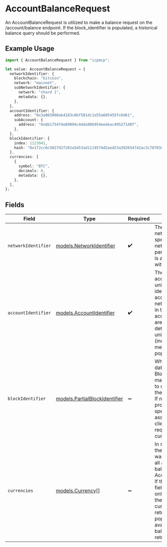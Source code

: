 # AccountBalanceRequest

An AccountBalanceRequest is utilized to make a balance request on the /account/balance endpoint. If the block_identifier is populated, a historical balance query should be performed.

## Example Usage

```typescript
import { AccountBalanceRequest } from "icpmcp";

let value: AccountBalanceRequest = {
  networkIdentifier: {
    blockchain: "bitcoin",
    network: "mainnet",
    subNetworkIdentifier: {
      network: "shard 1",
      metadata: {},
    },
  },
  accountIdentifier: {
    address: "0x3a065000ab4183c6bf581dc1e55a605455fc6d61",
    subAccount: {
      address: "0x6b175474e89094c44da98b954eedeac495271d0f",
    },
  },
  blockIdentifier: {
    index: 1123941,
    hash: "0x1f2cc6c5027d2f201a5453ad1119574d2aed23a392654742ac3c78783c071f85",
  },
  currencies: [
    {
      symbol: "BTC",
      decimals: 8,
      metadata: {},
    },
  ],
};
```

## Fields

| Field                                                                                                                                                                                                                                                             | Type                                                                                                                                                                                                                                                              | Required                                                                                                                                                                                                                                                          | Description                                                                                                                                                                                                                                                       |
| ----------------------------------------------------------------------------------------------------------------------------------------------------------------------------------------------------------------------------------------------------------------- | ----------------------------------------------------------------------------------------------------------------------------------------------------------------------------------------------------------------------------------------------------------------- | ----------------------------------------------------------------------------------------------------------------------------------------------------------------------------------------------------------------------------------------------------------------- | ----------------------------------------------------------------------------------------------------------------------------------------------------------------------------------------------------------------------------------------------------------------- |
| `networkIdentifier`                                                                                                                                                                                                                                               | [models.NetworkIdentifier](../models/networkidentifier.md)                                                                                                                                                                                                        | :heavy_check_mark:                                                                                                                                                                                                                                                | The network_identifier specifies which network a particular object is associated with.                                                                                                                                                                            |
| `accountIdentifier`                                                                                                                                                                                                                                               | [models.AccountIdentifier](../models/accountidentifier.md)                                                                                                                                                                                                        | :heavy_check_mark:                                                                                                                                                                                                                                                | The account_identifier uniquely identifies an account within a network. All fields in the account_identifier are utilized to determine this uniqueness (including the metadata field, if populated).                                                              |
| `blockIdentifier`                                                                                                                                                                                                                                                 | [models.PartialBlockIdentifier](../models/partialblockidentifier.md)                                                                                                                                                                                              | :heavy_minus_sign:                                                                                                                                                                                                                                                | When fetching data by BlockIdentifier, it may be possible to only specify the index or hash. If neither property is specified, it is assumed that the client is making a request at the current block.                                                            |
| `currencies`                                                                                                                                                                                                                                                      | [models.Currency](../models/currency.md)[]                                                                                                                                                                                                                        | :heavy_minus_sign:                                                                                                                                                                                                                                                | In some cases, the caller may not want to retrieve all available balances for an AccountIdentifier. If the currencies field is populated, only balances for the specified currencies will be returned. If not populated, all available balances will be returned. |